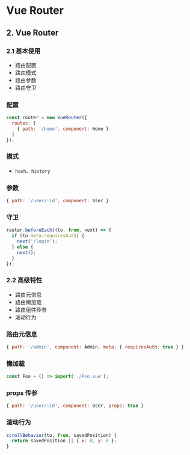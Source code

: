 # Vue Router

## 2. Vue Router

### 2.1 基本使用
- 路由配置
- 路由模式
- 路由参数
- 路由守卫
### 配置
```js
const router = new VueRouter({
  routes: [
    { path: '/home', component: Home }
  ]
});
```

### 模式
- `hash`、`history`

### 参数
```js
{ path: '/user/:id', component: User }
```

### 守卫
```js
router.beforeEach((to, from, next) => {
  if (to.meta.requiresAuth) {
    next('/login');
  } else {
    next();
  }
});
```

### 2.2 高级特性
- 路由元信息
- 路由懒加载
- 路由组件传参
- 滚动行为
### 路由元信息
```js
{ path: '/admin', component: Admin, meta: { requiresAuth: true } }
```

### 懒加载
```js
const Foo = () => import('./Foo.vue');
```

### props 传参
```js
{ path: '/user/:id', component: User, props: true }
```

### 滚动行为
```js
scrollBehavior(to, from, savedPosition) {
  return savedPosition || { x: 0, y: 0 };
}
```
